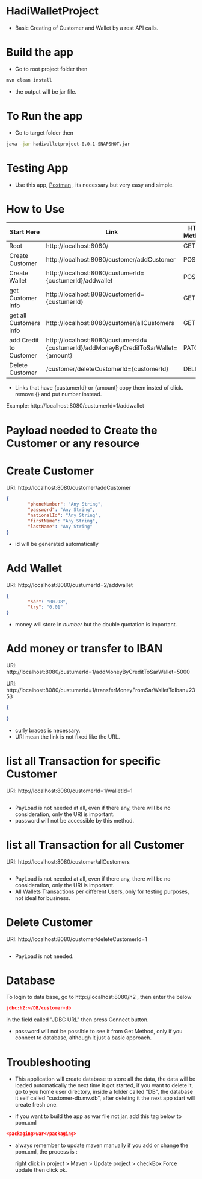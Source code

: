 # HadiWalletProject

- Basic Creating of Customer and Wallet by a rest API calls.



# Build the app

- Go to root project folder then

```sh
mvn clean install
```

- the output will be jar file.



# To Run the app

- Go to target folder then

```sh
java -jar hadiwalletproject-0.0.1-SNAPSHOT.jar
```



# Testing App

- Use this app, [Postman](https://www.getpostman.com/) , its necessary but very easy and simple.



# How to Use

| Start Here             | Link                                                         | HTTP Methods |
| ---------------------- | ------------------------------------------------------------ | ------------ |
| Root                   | http://localhost:8080/                                       | GET          |
| Create Customer        | http://localhost:8080/customer/addCustomer                   | POST         |
| Create Wallet          | http://localhost:8080/custumerId={custumerId}/addwallet      | POST         |
| get Customer info      | http://localhost:8080/customerId={custumerId}                | GET          |
| get all Customers info | http://localhost:8080/customer/allCustomers                  | GET          |
| add Credit to Customer | http://localhost:8080/custumersId={custumerId}/addMoneyByCreditToSarWallet={amount} | PATCH        |
| Delete Customer        | /customer/deleteCustomerId={customerId}                      | DELETE       |

- Links that have {custumerId} or {amount} copy them insted of click.
  remove {} and put number instead.

Example: http://localhost:8080/custumerId=1/addwallet



# Payload needed to Create the Customer or any resource

# Create Customer

URI: http://localhost:8080/customer/addCustomer

```json
{
        "phoneNumber": "Any String",
        "password": "Any String",
        "nationalId": "Any String",
        "firstName": "Any String",
        "lastName": "Any String"
}
```

- id will be generated automatically



# Add Wallet

URI: http://localhost:8080/custumerId=2/addwallet

```json
{
        "sar": "00.98",
        "try": "0.01"
}
```

- money will store in *number* but the double quotation is important.



# Add money or transfer to IBAN

URI: http://localhost:8080/custumerId=1/addMoneyByCreditToSarWallet=5000

URI: http://localhost:8080/custumerId=1/transferMoneyFromSarWalletToIban=2353

```json
{
	
}
```

- curly braces is necessary.
- URI mean the link is not fixed like the URL.



# list all Transaction for specific Customer

URI: http://localhost:8080/customerId=1/walletId=1

```json

```

- PayLoad is not needed at all, even if there any, there will be no consideration, only the URI is important.
- password will not be accessible by this method.



# list all Transaction for all Customer

URI: http://localhost:8080/customer/allCustomers

```json

```

- PayLoad is not needed at all, even if there any, there will be no consideration, only the URI is important.
- All Wallets Transactions per different Users, only for testing purposes, not ideal for business.



# Delete Customer

URI: http://localhost:8080/customer/deleteCustomerId=1

```json

```

- PayLoad is not needed.



# Database

To login to data base, go to http://localhost:8080/h2 , then enter the below

```json
jdbc:h2:~/DB/customer-db
```

in the field called "JDBC URL" then press Connect button.

- password will not be possible to see it from Get Method, only if you connect to database, although it just a basic approach.

# Troubleshooting

- This application will create database to store all the data, the data will be loaded automatically the next time it got started, if you want to delete it, go to you home user directory, inside a folder called "DB", the database it self called "customer-db.mv.db", after deleting it the next app start will create fresh one.



- if you want to build the app as war file not jar, add this tag below to pom.xml

```json
<packaging>war</packaging>
```



- always remember to update maven manually if you add or change the pom.xml, the process is :

  right click in project > Maven > Update project > checkBox Force update then click ok.


